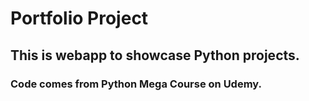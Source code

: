 # Portfolio Project

## This is webapp to showcase Python projects.

### Code comes from Python Mega Course on Udemy.